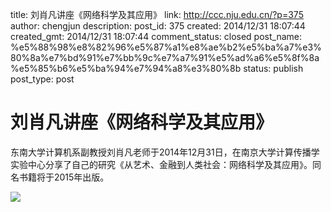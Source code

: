 title: 刘肖凡讲座《网络科学及其应用》
link: http://ccc.nju.edu.cn/?p=375
author: chengjun
description: 
post_id: 375
created: 2014/12/31 18:07:44
created_gmt: 2014/12/31 18:07:44
comment_status: closed
post_name: %e5%88%98%e8%82%96%e5%87%a1%e8%ae%b2%e5%ba%a7%e3%80%8a%e7%bd%91%e7%bb%9c%e7%a7%91%e5%ad%a6%e5%8f%8a%e5%85%b6%e5%ba%94%e7%94%a8%e3%80%8b
status: publish
post_type: post

# 刘肖凡讲座《网络科学及其应用》

东南大学计算机系副教授刘肖凡老师于2014年12月31日，在南京大学计算传播学实验中心分享了自己的研究《从艺术、金融到人类社会：网络科学及其应用》。同名书籍将于2015年出版。

![](http://114.212.240.7:8089/wp-content/uploads/2015/09/liuxiaofan.jpg)